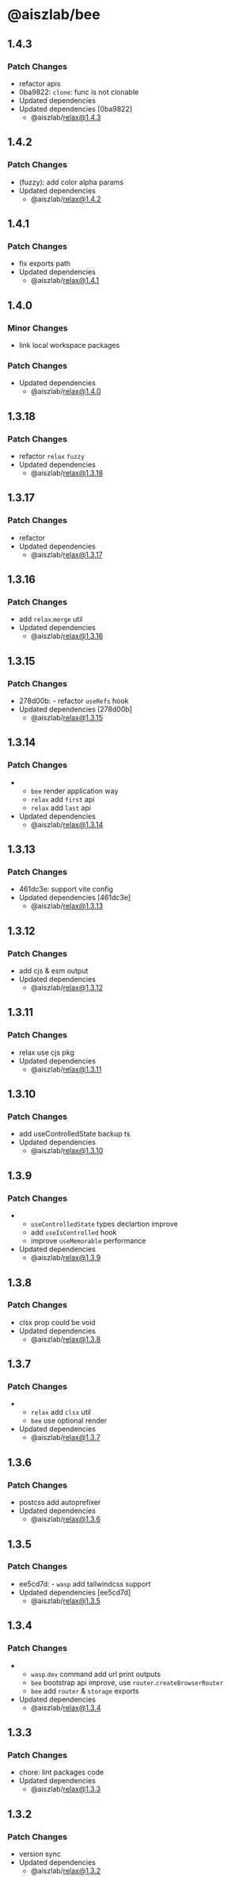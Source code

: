 # @aiszlab/bee

## 1.4.3

### Patch Changes

- refactor apis
- 0ba9822: `clone`: func is not clonable
- Updated dependencies
- Updated dependencies [0ba9822]
  - @aiszlab/relax@1.4.3

## 1.4.2

### Patch Changes

- (fuzzy): add color alpha params
- Updated dependencies
  - @aiszlab/relax@1.4.2

## 1.4.1

### Patch Changes

- fix exports path
- Updated dependencies
  - @aiszlab/relax@1.4.1

## 1.4.0

### Minor Changes

- link local workspace packages

### Patch Changes

- Updated dependencies
  - @aiszlab/relax@1.4.0

## 1.3.18

### Patch Changes

- refactor `relax` `fuzzy`
- Updated dependencies
  - @aiszlab/relax@1.3.18

## 1.3.17

### Patch Changes

- refactor
- Updated dependencies
  - @aiszlab/relax@1.3.17

## 1.3.16

### Patch Changes

- add `relax`.`merge` util
- Updated dependencies
  - @aiszlab/relax@1.3.16

## 1.3.15

### Patch Changes

- 278d00b: - refactor `useRefs` hook
- Updated dependencies [278d00b]
  - @aiszlab/relax@1.3.15

## 1.3.14

### Patch Changes

- - `bee` render application way
  - `relax` add `first` api
  - `relax` add `last` api
- Updated dependencies
  - @aiszlab/relax@1.3.14

## 1.3.13

### Patch Changes

- 461dc3e: support vite config
- Updated dependencies [461dc3e]
  - @aiszlab/relax@1.3.13

## 1.3.12

### Patch Changes

- add cjs & esm output
- Updated dependencies
  - @aiszlab/relax@1.3.12

## 1.3.11

### Patch Changes

- relax use cjs pkg
- Updated dependencies
  - @aiszlab/relax@1.3.11

## 1.3.10

### Patch Changes

- add useControlledState backup ts
- Updated dependencies
  - @aiszlab/relax@1.3.10

## 1.3.9

### Patch Changes

- - `useControlledState` types declartion improve
  - add `useIsControlled` hook
  - improve `useMemorable` performance
- Updated dependencies
  - @aiszlab/relax@1.3.9

## 1.3.8

### Patch Changes

- clsx prop could be void
- Updated dependencies
  - @aiszlab/relax@1.3.8

## 1.3.7

### Patch Changes

- - `relax` add `clsx` util
  - `bee` use optional render
- Updated dependencies
  - @aiszlab/relax@1.3.7

## 1.3.6

### Patch Changes

- postcss add autoprefixer
- Updated dependencies
  - @aiszlab/relax@1.3.6

## 1.3.5

### Patch Changes

- ee5cd7d: - `wasp` add tailwindcss support
- Updated dependencies [ee5cd7d]
  - @aiszlab/relax@1.3.5

## 1.3.4

### Patch Changes

- - `wasp`.`dev` command add url print outputs
  - `bee` bootstrap api improve, use `router`.`createBrowserRouter`
  - `bee` add `router` & `storage` exports
- Updated dependencies
  - @aiszlab/relax@1.3.4

## 1.3.3

### Patch Changes

- chore: lint packages code
- Updated dependencies
  - @aiszlab/relax@1.3.3

## 1.3.2

### Patch Changes

- version sync
- Updated dependencies
  - @aiszlab/relax@1.3.2
